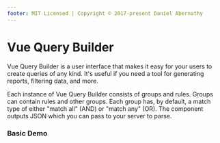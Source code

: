 ```yaml
---
footer: MIT Licensed | Copyright © 2017-present Daniel Abernathy
---
```


# Vue Query Builder

Vue Query Builder is a user interface that makes it easy for your users to create queries of any kind. It's useful if you need a tool for generating reports, filtering data, and more.

Each instance of Vue Query Builder consists of groups and rules. Groups can contain rules and other groups. Each group has, by default, a match type of either "match all" (AND) or "match any" (OR). The component outputs JSON which you can pass to your server to parse.

### Basic Demo

<br>

<vue-query-builder :rules="rules" v-model="query"></vue-query-builder>

<script>
export default {
  data() {
    return {
      rules: [
        {
          type: "text",
          id: "first-name",
          label: "First Name",
        },
        {
          type: "text",
          id: "last-name",
          label: "Last Name",
        },
        {
          type: "radio",
          id: "plan-type",
          label: "Plan Type",
          choices: [
            {label: "Standard", value: "standard"},
            {label: "Premium", value: "premium"}
          ]
        },
      ],
      query: {
        "logicalOperator": "all",
        "children": [
          {
            "type": "query-builder-rule",
            "query": {
              "rule": "plan-type",
              "selectedOperand": "Plan Type",
              "value": "premium"
            }
          },
          {
            "type": "query-builder-group",
            "query": {
              "logicalOperator": "any",
              "children": [
                {
                  "type": "query-builder-rule",
                  "query": {
                    "rule": "first-name",
                    "selectedOperator": "equals",
                    "selectedOperand": "First Name",
                    "value": "John"
                  }
                },
                {
                  "type": "query-builder-rule",
                  "query": {
                    "rule": "first-name",
                    "selectedOperator": "equals",
                    "selectedOperand": "First Name",
                    "value": "Sally"
                  }
                }
              ]
            }
          }
        ]
      },
    }
  }
}
</script>
<style lang="less">
.vue-query-builder, .vue-query-builder * {
  box-sizing: border-box;
}

@import "../node_modules/bootstrap/less/variables";
@import "../node_modules/bootstrap/less/mixins";

// Reset and dependencies
/*@import "../node_modules/bootstrap/less/normalize";*/
/*@import "../node_modules/bootstrap/less/print";*/
/*@import "../node_modules/bootstrap/less/glyphicons";*/

// Core CSS
/*@import "../node_modules/bootstrap/less/scaffolding";*/
/*@import "../node_modules/bootstrap/less/type";*/
/*@import "../node_modules/bootstrap/less/code";*/
/*@import "../node_modules/bootstrap/less/grid";*/
/*@import "../node_modules/bootstrap/less/tables";*/
@import "../node_modules/bootstrap/less/forms";
@import "../node_modules/bootstrap/less/buttons";

// Components
/*@import "../node_modules/bootstrap/less/component-animations";*/
@import "../node_modules/bootstrap/less/dropdowns";
@import "../node_modules/bootstrap/less/button-groups";
@import "../node_modules/bootstrap/less/input-groups";
/*@import "../node_modules/bootstrap/less/navs";*/
/*@import "../node_modules/bootstrap/less/navbar";*/
/*@import "../node_modules/bootstrap/less/breadcrumbs";*/
/*@import "../node_modules/bootstrap/less/pagination";*/
/*@import "../node_modules/bootstrap/less/pager";*/
@import "../node_modules/bootstrap/less/labels";
/*@import "../node_modules/bootstrap/less/badges";*/
/*@import "../node_modules/bootstrap/less/jumbotron";*/
/*@import "../node_modules/bootstrap/less/thumbnails";*/
/*@import "../node_modules/bootstrap/less/alerts";*/
/*@import "../node_modules/bootstrap/less/progress-bars";*/
/*@import "../node_modules/bootstrap/less/media";*/
/*@import "../node_modules/bootstrap/less/list-group";*/
@import "../node_modules/bootstrap/less/panels";
/*@import "../node_modules/bootstrap/less/responsive-embed";*/
/*@import "../node_modules/bootstrap/less/wells";*/
@import "../node_modules/bootstrap/less/close";

// Components w/ JavaScript
/*@import "../node_modules/bootstrap/less/modals";*/
/*@import "../node_modules/bootstrap/less/tooltip";*/
/*@import "../node_modules/bootstrap/less/popovers";*/
/*@import "../node_modules/bootstrap/less/carousel";*/

// Utility classes
@import "../node_modules/bootstrap/less/utilities";
/*@import "../node_modules/bootstrap/less/responsive-utilities";*/
</style>